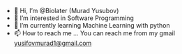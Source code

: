 - 👋 Hi, I’m @Biolater (Murad Yusubov)
- 👀 I’m interested in Software Programming
- 🌱 I’m currently learning Machine Learning with python
- 📫 How to reach me ... You can reach me from my gmail yusifovmurad1@gmail.com

<!---
Biolater/Biolater is a ✨ special ✨ repository because its `README.md` (this file) appears on your GitHub profile.
You can click the Preview link to take a look at your changes.
--->
